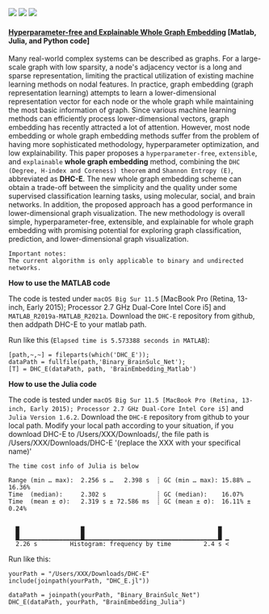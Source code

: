 [![](https://img.shields.io/badge/language-MATLAB-orange.svg)](https://www.mathworks.com/)
[![](https://img.shields.io/badge/language-Julia-yellow.svg)](https://julialang.org/)
[![](https://img.shields.io/badge/language-Python-blue.svg)](https://www.python.org/)

#### [Hyperparameter-free and Explainable Whole Graph Embedding](https://arxiv.org/abs/2108.02113) [Matlab, Julia, and Python code]

Many real-world complex systems can be described as graphs. For a large-scale graph with low sparsity, a node's adjacency vector is a long and sparse representation, limiting the practical utilization of existing machine learning methods on nodal features. In practice, graph embedding (graph representation learning) attempts to learn a lower-dimensional representation vector for each node or the whole graph while maintaining the most basic information of graph. Since various machine learning methods can efficiently process lower-dimensional vectors, graph embedding has recently attracted a lot of attention. However, most node embedding or whole graph embedding methods suffer from the problem of having more sophisticated methodology, hyperparameter optimization, and low explainability. This paper proposes a `hyperparameter-free`, `extensible`, and `explainable` **whole graph embedding** method, combining the `DHC (Degree, H-index and Coreness) theorem` and `Shannon Entropy (E)`, abbreviated as **DHC-E**. The new whole graph embedding scheme can obtain a trade-off between the simplicity and the quality under some supervised classification learning tasks, using molecular, social, and brain networks. In addition, the proposed approach has a good performance in lower-dimensional graph visualization. The new methodology is overall simple, hyperparameter-free, extensible, and explainable for whole graph embedding with promising potential for exploring graph classification, prediction, and lower-dimensional graph visualization.

```
Important notes:
The current algorithm is only applicable to binary and undirected networks.
```

**How to use the MATLAB code** 

The code is tested under `macOS Big Sur 11.5` [MacBook Pro (Retina, 13-inch, Early 2015); Processor 2.7 GHz Dual-Core Intel Core i5] and `MATLAB_R2019a-MATLAB_R2021a`.
Download the `DHC-E` repository from github, then addpath DHC-E to your matlab path.

Run like this (`Elapsed time is 5.573388 seconds in MATLAB`):
```
[path,~,~] = fileparts(which('DHC_E'));
dataPath = fullfile(path,'Binary_BrainSulc_Net');
[T] = DHC_E(dataPath, path, 'BrainEmbedding_Matlab')
```

**How to use the Julia code**

The code is tested under `macOS Big Sur 11.5 [MacBook Pro (Retina, 13-inch, Early 2015); Processor 2.7 GHz Dual-Core Intel Core i5]` and `Julia Version 1.6.2`.
Download the `DHC-E` repository from github to your local path. 
Modify your local path according to your situation, if you download DHC-E to /Users/XXX/Downloads/, the file path is /Users/XXX/Downloads/DHC-E '(replace the XXX with your specifical name)'


`The time cost info of Julia is below`
```
Range (min … max):  2.256 s …   2.398 s  ┊ GC (min … max): 15.88% … 16.36%
Time  (median):     2.302 s              ┊ GC (median):    16.07%
Time  (mean ± σ):   2.319 s ± 72.586 ms  ┊ GC (mean ± σ):  16.11% ±  0.24%


  █                 █                                     █  
  █▁▁▁▁▁▁▁▁▁▁▁▁▁▁▁▁▁█▁▁▁▁▁▁▁▁▁▁▁▁▁▁▁▁▁▁▁▁▁▁▁▁▁▁▁▁▁▁▁▁▁▁▁▁▁█ ▁
  2.26 s         Histogram: frequency by time         2.4 s <

```
Run like this:
```
yourPath = "/Users/XXX/Downloads/DHC-E" 
include(joinpath(yourPath, "DHC_E.jl"))

dataPath = joinpath(yourPath, "Binary_BrainSulc_Net")
DHC_E(dataPath, yourPath, "BrainEmbedding_Julia")
```
